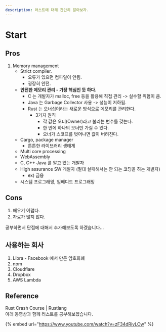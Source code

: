 ```yaml
---
description: 러스트에 대해 간단히 알아보자.
---
```


# Start

## Pros

1. Memory management
   * Strict compiler.
     * 오류가 있으면 컴파일이 안됨.
     * 굉장히 안전.
   * **안전한 메모리 관리 - 가장 핵심인 듯 하다.**
     * C 는 개발자가 malloc, free 등을 활용해 직접 관리 -> 실수할 위험이 큼.
     * Java 는 Garbage Collector 사용 -> 성능이 저하됨.
     * Rust 는 오너십이라는 새로운 방식으로 메모리를 관리한다.&#x20;
       * 3가지 원칙
         * 각 값은 오너(Owner)라고 불리는 변수를 갖는다.
         * 한 번에 하나의 오너만 가질 수 있다.
         * 오너가 스코프를 벗어나면 값이 버려진다.
   * Cargo, package manager
     * 튼튼한 라이브러리 생태계
   * Multi core processing
   * WebAssembly
   * C, C++ Java 를 알고 있는 개발자
   * High assurance SW 개발자 (절대 실패해서는 안 되는 코딩을 하는 개발자)
     * ex) 금융
   * 시스템 프로그래밍, 임베디드 프로그래밍

## Cons

1. 배우기 어렵다.&#x20;
2. 자료가 많지 않다.&#x20;



공부하면서 단점에 대해서 추가해보도록 하겠습니다...

## 사용하는 회사

1. Libra - Facebook 에서 만든 암호화폐
2. npm
3. Cloudflare
4. Dropbox
5. AWS Lambda

## Reference

Rust Crash Course | Rustlang\
아래 동영상과 함께 러스트를 공부해보겠습니다.

{% embed url="https://www.youtube.com/watch?v=zF34dRivLOw" %}

